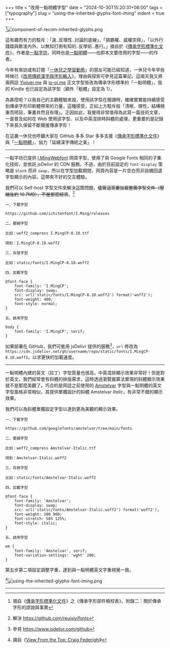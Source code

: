 +++
title = "改用一點明體字型"
date = "2024-10-30T15:20:31+08:00"
tags = ["typography"]
slug = "using-the-inherited-glyphs-font-iming"
indent = true
+++

[^1]![component-of-recom-inherited-glyphs.png](/images/component-of-recom-inherited-glyphs.png)

這有趣而有力的駁斥：「違..反理性..討論的底線」，「搞霸權、威權崇拜」，「以外行踐踏與欺凌內外、以無知打倒有知的..反學術..愚行。」摘自於《[傳承字形標準化文件](https://github.com/ichitenfont/inheritedglyphs)》，作者是[一點字坊](https://github.com/ichitenfont)，同時也是[一點明體](https://github.com/ichitenfont/I.Ming)——也即本文要改用的字型——的作者。

今年有來訪或有訂閱「[一休兒之學習動態](https://t.me/yixiuer)」的朋友可能已經知道，一休兒今年早些時候已《[改用傳統漢字與字形輸入](https://reuixiy.notion.site/b26829214d2f47b69c7a08433eac73b5)》，理由與探索可參見這篇筆記。這兩天我又將兩网誌 [Yixiuer.me](https://yixiuer.me) 與 [io-oi.me](https://io-oi.me) 正文字型皆改為傳承字形標準的「一點明體」，我的 Kindle 也已設定為該字型（額外「粗體」設定為 1）。

為甚麼呢？以我自己的主觀體驗來說，使用該字型在閱讀時，確確實實能持續感受到傳承字形印刷體帶來的力量，這種感受，正如上方駁斥般「清晰、理性，結構穩重而明目，筆畫井然且有理」。正因如此，我覺得非常值得為此寫一篇技術文章，一是普及如何在 Web 使用該字型、以及中英混排時斜體的處理，更重要的是記錄下來長久保留不斷聲援傳承字形！

在這裏一休兒也呼籲大家在 GitHub 多多 Star 多多支援《[傳承字形標準化文件](https://github.com/ichitenfont/inheritedglyphs)》與「[一點明體](https://github.com/ichitenfont/I.Ming)」，協力「延續漢字傳統之美」！

---

一點字坊已提供 [I.MingWebfont](https://github.com/ichitenfont/I.MingWebfont) 网頁字型，使用了與 Google Fonts 相同的子集化技術，並依託 jsDelivr 的 CDN 服務。不過，由於目前設定的 `font-display` 策略是 `block` 而非 `swap`，所以在字型加載期間，网頁內容是一片空白而非設備回退字型顯示的內容。這帶來不好的交互體驗。

我們可以 Self-host 字型文件來解決這箇問題，~~儘管這需要加載整箇字型文件（壓縮後約 10.7MB），不是那麼經濟~~。[^2]

```text
一、下載字型

https://github.com/ichitenfont/I.Ming/releases

二、壓縮字型

比如：woff2_compress I.MingCP-8.10.ttf

得到：I.MingCP-8.10.woff2

三、存放字型

比如：static/fonts/I.MingCP-8.10.woff2

四、加載字型

@font-face {
    font-family: 'I.MingCP';
    font-display: swap;
    src: url('static/fonts/I.MingCP-8.10.woff2') format('woff2');
    font-weight: 400;
    font-style: normal;
}

五、啟用字型

body {
    font-family: 'I.MingCP', serif;
}
```

如果部署在 GitHub，我們可套用 jsDelivr 提供的服務[^3]，`url` 修改為 `https://cdn.jsdelivr.net/gh/username/repo/static/fonts/I.MingCP-8.10.woff2`，以求更快的加載速度。

---

一點明體內建的英文（拉丁）字型質量也很高，中英混排顯示效果非常好！但是對於英文，我們經常會有斜體的排版需求，這時透過瀏覽器算法實現的斜體顯示效果就不是那麼美觀了。巧合的是网誌之前使用的 [Amstelvar](/tech/get-started-with-variable-fonts/) 字型與一點明體的英文字型風格非常相似，其提供單獨設計的斜體 Amstelvar _Italic_，有非常不錯的顯示效果。

我們可以為斜體單獨設定字型以達到更為美觀的顯示效果。

```text
一、下載字型

https://github.com/googlefonts/amstelvar/tree/main/fonts

二、壓縮字型

比如：woff2_compress Amstelvar-Italic.ttf

得到：Amstelvar-Italic.woff2

三、存放字型

比如：static/fonts/Amstelvar-Italic.woff2

四、加載字型

@font-face {
    font-family: 'Amstelvar';
    font-display: swap;
    src: url('static/fonts/Amstelvar-Italic.woff2') format('woff2');
    font-weight: 100 900;
    font-stretch: 50% 125%;
    font-style: italic;
}

五、啟用字型

em {
    font-family: 'Amstelvar', serif;
    font-variation-settings: 'wght' 280;
}

```

第五步第二項設定調整字重，達到與一點明體英文字重視覺一致。

[^4]![using-the-inherited-glyphs-font-iming.png](/images/using-the-inherited-glyphs-font-iming.png "Before vs After")

---

[^1]: 摘自《[傳承字形標準化文件](https://github.com/ichitenfont/inheritedglyphs)》之《傳承字形部件檢校表》，附錄二：關於傳承字形的謬說與事實
[^2]: 解決 https://github.com/reuixiy/fonts
[^3]: 參見 https://www.jsdelivr.com/github
[^4]: 摘自《[View From the Top: Craig Federighi](/tech/view-from-the-top-craig-federighi/)》